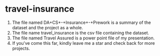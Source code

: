 # travel-insurance
1. The file named DA+CS+-+Insurance+-+Prework is a summary of the dataset and the project as a whole.  
2. The file name travel_insurance is the csv file containing the dataset.  
3. The file named Travel Assured is a power point file of my presentation.  
4. If you've come this far, kindly leave me a star and check back for more projects.
